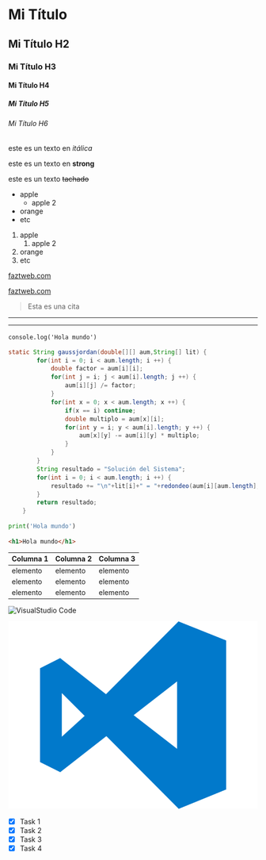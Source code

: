 <!--Headings-->
# Mi Título
## Mi Título H2
### Mi Título H3
#### Mi Título H4
##### Mi Título H5
###### Mi Título H6

<!--Itálica-->
este es un texto en *itálica*
<!--Strong-->
este es un texto en **strong**
<!--Tachado-->
este es un texto ~~tachado~~

<!--UL-->
* apple
    * apple 2
* orange
* etc

<!--OL-->
1. apple
    1. apple 2
2. orange
3. etc

<!--Enlace-->
[faztweb.com](https://www.faztweb.com)

[faztweb.com](https://www.faztweb.com "faztweb")

<!--Cita-->
> Esta es una cita

<!--líneas divisorias-->

---
___

`console.log('Hola mundo')`

```java
static String gaussjordan(double[][] aum,String[] lit) {
		for(int i = 0; i < aum.length; i ++) {
			double factor = aum[i][i];
			for(int j = i; j < aum[i].length; j ++) {
				aum[i][j] /= factor;
			}
			for(int x = 0; x < aum.length; x ++) {
				if(x == i) continue;
				double multiplo = aum[x][i];
				for(int y = i; y < aum[i].length; y ++) {
					aum[x][y] -= aum[i][y] * multiplo;
				}
			}
		}
		String resultado = "Solución del Sistema";
		for(int i = 0; i < aum.length; i ++) {
			resultado += "\n"+lit[i]+" = "+redondeo(aum[i][aum.length],6);
		}
		return resultado;
	}
```
```python
print('Hola mundo')
```
```html
<h1>Hola mundo</h1>
```

<!--Tablas-->
|Columna 1|Columna 2|Columna 3|
|---------|---------|---------|
|elemento |elemento |elemento |
|elemento |elemento |elemento |
|elemento |elemento |elemento |

<!--Imagen-->
![VisualStudio Code](https://res.cloudinary.com/practicaldev/image/fetch/s--HwXlqFEY--/c_limit%2Cf_auto%2Cfl_progressive%2Cq_auto%2Cw_880/https://code4coders.files.wordpress.com/2019/05/fb96e-1lywb7ys4csml17u2fhu5ig.png%3Fw%3D700%26zoom%3D2%2522%2520Logo%2520Title%2520Text%25201%2522 "VisualStudio Code")

![VisualStudio Code](imagenes/vscode_logo.png "VisualStudio Code")

<!--GitHub Markdown-->
* [x] Task 1
* [x] Task 2
* [x] Task 3
* [x] Task 4